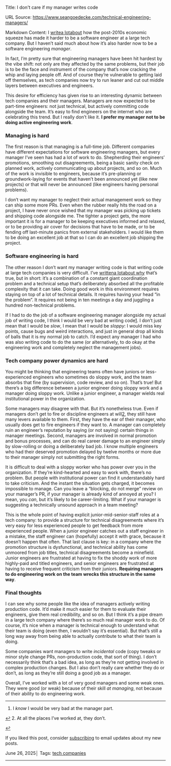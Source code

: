 Title: I don't care if my manager writes code

URL Source: https://www.seangoedecke.com/technical-engineering-managers/

Markdown Content:
I [write](https://www.seangoedecke.com/book)[a lot](https://www.seangoedecke.com/good-times-are-over)[about](https://www.seangoedecke.com/in-these-troubled-times) how the post-2010s economic squeeze has made it harder to be a software engineer at a large tech company. But I haven’t said much about how it’s also harder now to be a software engineering _manager_.

In fact, I’m pretty sure that engineering managers have been hit hardest by the vibe shift: not only are they affected by the same problems, but their job is to be the face and instrument of the company that’s now cracking the whip and laying people off. And of course they’re vulnerable to getting laid off themselves, as tech companies now try to run leaner and cut out middle layers between executives and engineers.

This desire for efficiency has given rise to an interesting dynamic between tech companies and their managers. Managers are now expected to be part-time engineers: not just technical, but actively committing code alongside the team. It’s easy to find engineers on the internet who are celebrating this trend. But I really don’t like it. **I prefer my manager not to be doing active engineering work**.

### Managing is hard

The first reason is that managing is a full-time job. Different companies have different expectations for software engineering managers, but every manager I’ve seen has had a lot of work to do. Shepherding their engineers’ promotions, smoothing out disagreements, being a basic sanity check on planned work, actively communicating up about projects, and so on. Much of the work is invisible to engineers, because it’s pre-planning or groundwork-laying for events that haven’t been announced yet (like new projects) or that will never be announced (like engineers having personal problems).

I don’t want my manager to neglect their actual management work so they can ship some more PRs. Even when the rubber really hits the road on a project, I have never once wished that my manager was picking up tickets and shipping code alongside me. The tighter a project gets, the more important it is for a manager to be keeping executives informed and relaxed, or to be providing air cover for decisions that have to be made, or to be fending off last-minute panics from external stakeholders. I would like them to be doing an excellent job at that so I can do an excellent job shipping the project.

### Software engineering is hard

The other reason I don’t want my manager writing code is that writing code at large tech companies is very difficult. I’ve [written](https://www.seangoedecke.com/wicked-features)[a lot](https://www.seangoedecke.com/difficulty-in-big-tech)[about why](https://www.seangoedecke.com/pure-and-impure-engineering) that’s true, but in short: it’s a combination of a constant giant coordination problem and a technical setup that’s deliberately absorbed all the profitable complexity that it can take. Doing good work in this environment requires staying on top of a lot of technical details. It requires having your head “in the problem”. It requires not being in ten meetings a day and juggling a hundred non-technical problems.

If I had to do the job of a software engineering manager alongside my actual job of writing code, I think I would be very bad at writing code[1](https://www.seangoedecke.com/technical-engineering-managers/#fn-1). I don’t just mean that I would be _slow_, I mean that I would be _sloppy_: I would miss key points, cause bugs and weird interactions, and just in general drop all kinds of balls that it is my normal job to catch. I’d expect any manager I had who was also writing code to do the same (or alternatively, to do okay at the engineering work and completely neglect the management jobs).

### Tech company power dynamics are hard

You might be thinking that engineering teams often have juniors or less-experienced engineers who sometimes do sloppy work, and the team absorbs that fine (by supervision, code review, and so on). That’s true! But there’s a big difference between a junior engineer doing sloppy work and a manager doing sloppy work. Unlike a junior engineer, a manager wields real institutional power in the organization.

Some managers may disagree with that. But it’s nonetheless true. Even if managers don’t get to fire or discipline engineers at will[2](https://www.seangoedecke.com/technical-engineering-managers/#fn-2), they still have many levers available to them. First, they have the ear of their manager, who usually does get to fire engineers if they want to. A manager can completely ruin an engineer’s reputation by saying (or not saying) certain things in manager meetings. Second, managers are involved in normal promotion and bonus processes, and can do real career damage to an engineer simply by slow-rolling or doing a deliberately bad job. I know multiple engineers who had their deserved promotion delayed by twelve months or more due to their manager simply not submitting the right forms.

It is difficult to deal with a sloppy worker who has power over you in the organization. If they’re kind-hearted and easy to work with, there’s no problem. But people with institutional power can find it understandably hard to take criticism. And the instant the situation gets charged, it becomes impossible to manage. Can you leave a “blocking, do not merge” review on your manager’s PR, if your manager is already kind of annoyed at you? I mean, you _can_, but it’s likely to be career-limiting. What if your manager is suggesting a technically unsound approach in a team meeting?

This is the whole point of having explicit junior-mid-senior-staff roles at a tech company: to provide a structure for technical disagreements where it’s very easy for less experienced people to get feedback from more experienced people. When a junior engineer catches out a staff engineer in a mistake, the staff engineer can (hopefully) accept it with grace, because it doesn’t happen that often. That last clause is key: in a company where the promotion structure is dysfunctional, and technical ability has come unmoored from job titles, technical disagreements become a minefield. Junior engineers are frustrated at having to fix the shoddy work of more highly-paid and titled engineers, and senior engineers are frustrated at having to receive frequent criticism from their juniors. **Requiring managers to do engineering work on the team wrecks this structure in the same way**.

### Final thoughts

I can see why some people like the idea of managers actively writing production code. It’d make it much easier for them to evaluate their engineers, give them real credibility, and so on. But I think it’s a pipe dream in a large tech company where there’s so much real manager work to do. Of course, it’s nice when a manager is technical enough to understand what their team is doing (even then, I wouldn’t say it’s essential). But that’s still a long way away from being able to actually contribute to what their team is doing.

Some companies want managers to write _incidental_ code (copy tweaks or minor style change PRs, non-production code, that sort of thing). I don’t necessarily think that’s a bad idea, as long as they’re not getting involved in complex production changes. But I also don’t really care whether they do or don’t, as long as they’re still doing a good job as a manager.

Overall, I’ve worked with a lot of very good managers and some weak ones. They were good (or weak) because of their skill _at managing_, not because of their ability to do engineering work.

* * *

1.   I _know_ I would be very bad at the manager part.

[↩](https://www.seangoedecke.com/technical-engineering-managers/#fnref-1)
2.   At all the places I’ve worked at, they don’t.

[↩](https://www.seangoedecke.com/technical-engineering-managers/#fnref-2)

If you liked this post, consider [subscribing](https://buttondown.com/seangoedecke) to email updates about my new posts.

June 26, 2025│ Tags: [tech companies](https://www.seangoedecke.com/tags/tech%20companies/)

* * *
